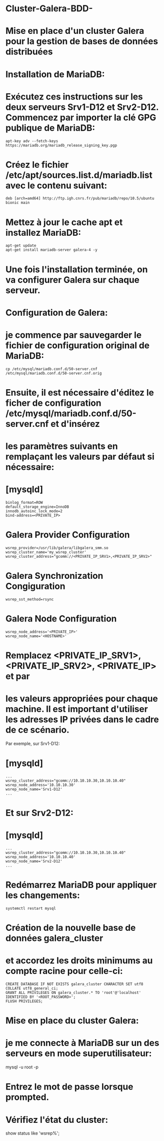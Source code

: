 # Cluster-Galera-BDD-
# Mise en place d'un cluster Galera pour la gestion de bases de données distribuées

# Installation de MariaDB:
# Exécutez ces instructions sur les deux serveurs Srv1-D12 et Srv2-D12. Commencez par importer la clé GPG publique de MariaDB:

    apt-key adv --fetch-keys https://mariadb.org/mariadb_release_signing_key.pgp

# Créez le fichier /etc/apt/sources.list.d/mariadb.list avec le contenu suivant:

    deb [arch=amd64] http://ftp.igh.cnrs.fr/pub/mariadb/repo/10.5/ubuntu bionic main

# Mettez à jour le cache apt et installez MariaDB:

    apt-get update
    apt-get install mariadb-server galera-4 -y

# Une fois l'installation terminée, on va configurer Galera sur chaque serveur.

# Configuration de Galera:
# je commence par sauvegarder le fichier de configuration original de MariaDB:

    cp /etc/mysql/mariadb.conf.d/50-server.cnf /etc/mysql/mariadb.conf.d/50-server.cnf.orig

# Ensuite, il est nécessaire d'éditez le ficher de configuration /etc/mysql/mariadb.conf.d/50-server.cnf et d'insérez 
# les paramètres suivants en remplaçant les valeurs par défaut si nécessaire:

 # [mysqld]
    binlog_format=ROW
    default_storage_engine=InnoDB
    innodb_autoinc_lock_mode=2
    bind-address=<PRIVATE_IP>

# Galera Provider Configuration
    wsrep_provider=/usr/lib/galera/libgalera_smm.so
    wsrep_cluster_name='my_wsrep_cluster'
    wsrep_cluster_address="gcomm://<PRIVATE_IP_SRV1>,<PRIVATE_IP_SRV2>"

# Galera Synchronization Congiguration
    wsrep_sst_method=rsync

# Galera Node Configuration
    wsrep_node_address='<PRIVATE_IP>'
    wsrep_node_name='<HOSTNAME>'
# Remplacez <PRIVATE_IP_SRV1>, <PRIVATE_IP_SRV2>, <PRIVATE_IP> et <HOSTNAME> par 
# les valeurs appropriées pour chaque machine. Il est important d'utiliser les adresses IP privées dans le cadre de ce scénario.

Par exemple, sur Srv1-D12:

# [mysqld]
    ...
    wsrep_cluster_address="gcomm://10.10.10.30,10.10.10.40"
    wsrep_node_address='10.10.10.30'
    wsrep_node_name='Srv1-D12'
    ...

# Et sur Srv2-D12:

# [mysqld]
    ...
    wsrep_cluster_address="gcomm://10.10.10.30,10.10.10.40"
    wsrep_node_address='10.10.10.40'
    wsrep_node_name='Srv2-D12'
    ...

# Redémarrez MariaDB pour appliquer les changements:

    systemctl restart mysql

# Création de la nouvelle base de données galera_cluster 
# et accordez les droits minimums au compte racine pour celle-ci:

    CREATE DATABASE IF NOT EXISTS galera_cluster CHARACTER SET utf8 COLLATE utf8_general_ci;
    GRANT ALL PRIVILEGES ON galera_cluster.* TO 'root'@'localhost' IDENTIFIED BY '<ROOT_PASSWORD>';
    FLUSH PRIVILEGES;

# Mise en place du cluster Galera:
# je me connecte à MariaDB sur un des serveurs en mode superutilisateur:

mysql -u root -p

# Entrez le mot de passe lorsque prompted.

# Vérifiez l'état du cluster:

show status like 'wsrep%';

